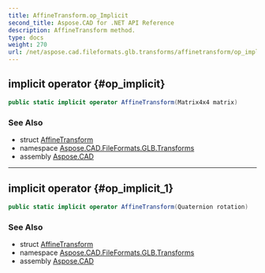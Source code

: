 ```yaml
---
title: AffineTransform.op_Implicit
second_title: Aspose.CAD for .NET API Reference
description: AffineTransform method. 
type: docs
weight: 270
url: /net/aspose.cad.fileformats.glb.transforms/affinetransform/op_implicit/
---
```

## implicit operator {#op_implicit}

```csharp
public static implicit operator AffineTransform(Matrix4x4 matrix)
```

### See Also

* struct [AffineTransform](../)
* namespace [Aspose.CAD.FileFormats.GLB.Transforms](../../../aspose.cad.fileformats.glb.transforms/)
* assembly [Aspose.CAD](../../../)

---

## implicit operator {#op_implicit_1}

```csharp
public static implicit operator AffineTransform(Quaternion rotation)
```

### See Also

* struct [AffineTransform](../)
* namespace [Aspose.CAD.FileFormats.GLB.Transforms](../../../aspose.cad.fileformats.glb.transforms/)
* assembly [Aspose.CAD](../../../)


